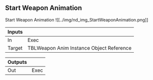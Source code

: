 ## Start Weapon Animation
Start Weapon Animation
![[../img/nd_img_StartWeaponAnimation.png]]

|Inputs||
|--|--|
| In | Exec |
| Target | TBLWeapon Anim Instance Object Reference |

|Outputs||
|--|--|
| Out | Exec |
